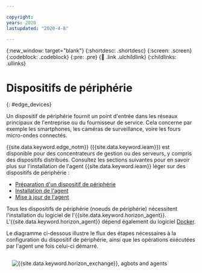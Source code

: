 ```yaml
---

copyright:
years: 2020
lastupdated: "2020-4-8"

---
```


{:new_window: target="blank"}
{:shortdesc: .shortdesc}
{:screen: .screen}
{:codeblock: .codeblock}
{:pre: .pre}
{:child: .link .ulchildlink}
{:childlinks: .ullinks}

# Dispositifs de périphérie
{: #edge_devices}

Un dispositif de périphérie fournit un point d'entrée dans les réseaux principaux de l'entreprise ou du fournisseur de service. Cela concerne par exemple les smartphones, les caméras de surveillance, voire les fours micro-ondes connectés.

{{site.data.keyword.edge_notm}} ({{site.data.keyword.ieam}}) est disponible pour des concentrateurs de gestion ou des serveurs, y compris des dispositifs distribués. Consultez les sections suivantes pour en savoir plus sur l'installation de l'agent {{site.data.keyword.ieam}} léger sur des dispositifs de périphérie :

* [Préparation d'un dispositif de périphérie](../installing/adding_devices.md)
* [Installation de l'agent](../installing/registration.md)
* [Mise à jour de l'agent](../installing/updating_the_agent.md)

Tous les dispositifs de périphérie (noeuds de périphérie) nécessitent l'installation du logiciel de l'{{site.data.keyword.horizon_agent}}. L'{{site.data.keyword.horizon_agent}} dépend également du logiciel [Docker](https://www.docker.com/). 

Le diagramme ci-dessous illustre le flux des étapes nécessaires à la configuration du dispositif de périphérie, ainsi que les opérations exécutées par l'agent une fois celui-ci démarré.

<img src="../OH/docs/images/edge/05a_Installing_edge_agent_on_device.svg" style="margin: 3%" alt="{{site.data.keyword.horizon_exchange}}, agbots and agents">
